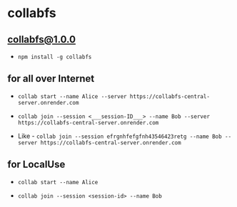 # collabfs


## collabfs@1.0.0

- `npm install -g collabfs`

## for all over Internet

- `collab start --name Alice --server https://collabfs-central-server.onrender.com`

- `collab join --session <___session-ID___> --name Bob --server https://collabfs-central-server.onrender.com`

-  Like - `collab join --session efrgnhfefgfnh43546423retg --name Bob --server https://collabfs-central-server.onrender.com`

## for LocalUse

- `collab start --name Alice`

- `collab join --session <session-id> --name Bob`
